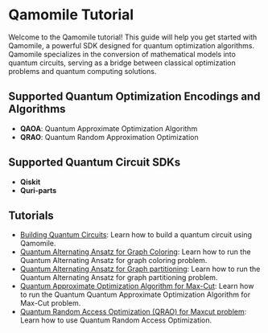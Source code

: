 # Qamomile Tutorial

Welcome to the Qamomile tutorial! This guide will help you get started with Qamomile, a powerful SDK designed for quantum optimization algorithms. Qamomile specializes in the conversion of mathematical models into quantum circuits, serving as a bridge between classical optimization problems and quantum computing solutions.

## Supported Quantum Optimization Encodings and Algorithms

- **QAOA**: Quantum Approximate Optimization Algorithm
- **QRAO**: Quantum Random Approximation Optimization


## Supported Quantum Circuit SDKs

- **Qiskit**
- **Quri-parts**



## Tutorials

- [Building Quantum Circuits](building_quantum_circuits.ipynb): Learn how to build a quantum circuit using Qamomile.
- [Quantum Alternating Ansatz for Graph Coloring](alternating_ansatz_graph_coloring.ipynb): Learn how to run the Quantum Alternating Ansatz for graph coloring problem.
- [Quantum Alternating Ansatz for Graph partitioning](graph_partition.ipynb): Learn how to run the Quantum Alternating Ansatz for graph partitioning problem.
- [Quantum Approximate Optimization Algorithm for Max-Cut](maxcut.ipynb): Learn how to run the Quantum Quantum Approximate Optimization Algorithm for Max-Cut problem.
- [Quantum Random Access Optimization (QRAO) for Maxcut problem](qrao_tutorial.ipynb): Learn how to use Quantum Random Access Optimization.

